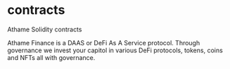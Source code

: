 # contracts
Athame Solidity contracts

Athame Finance is a DAAS or DeFi As A Service protocol. Through governance we invest your capitol in various DeFi protocols, tokens, coins and NFTs all with governance.
